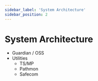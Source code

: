 ```yaml
---
sidebar_label: 'System Architecture'
sidebar_position: 2
---
```


# System Architecture


- Guardian / OSS
- Utilities
    - TS/MP
    - Pathmon
    - Safecom
